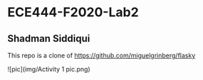 # ECE444-F2020-Lab2

## Shadman Siddiqui
This repo is a clone of https://github.com/miguelgrinberg/flasky

![pic](img/Activity 1 pic.png)

